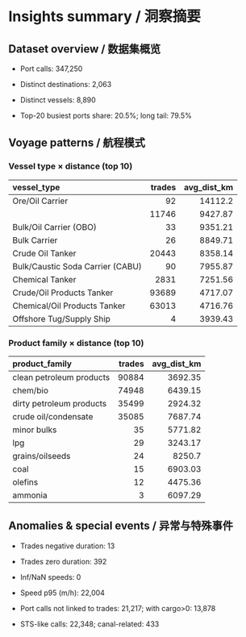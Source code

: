 # Insights summary / 洞察摘要

## Dataset overview / 数据集概览

- Port calls: 347,250
- Distinct destinations: 2,063
- Distinct vessels: 8,890

- Top-20 busiest ports share: 20.5%; long tail: 79.5%


## Voyage patterns / 航程模式

### Vessel type × distance (top 10)

| vessel_type                      |   trades |   avg_dist_km |
|:---------------------------------|---------:|--------------:|
| Ore/Oil Carrier                  |       92 |      14112.2  |
|                                  |    11746 |       9427.87 |
| Bulk/Oil Carrier (OBO)           |       33 |       9351.21 |
| Bulk Carrier                     |       26 |       8849.71 |
| Crude Oil Tanker                 |    20443 |       8358.14 |
| Bulk/Caustic Soda Carrier (CABU) |       90 |       7955.87 |
| Chemical Tanker                  |     2831 |       7251.56 |
| Crude/Oil Products Tanker        |    93689 |       4717.07 |
| Chemical/Oil Products Tanker     |    63013 |       4716.76 |
| Offshore Tug/Supply Ship         |        4 |       3939.43 |


### Product family × distance (top 10)

| product_family           |   trades |   avg_dist_km |
|:-------------------------|---------:|--------------:|
| clean petroleum products |    90884 |       3692.35 |
| chem/bio                 |    74948 |       6439.15 |
| dirty petroleum products |    35499 |       2924.32 |
| crude oil/condensate     |    35085 |       7687.74 |
| minor bulks              |       35 |       5771.82 |
| lpg                      |       29 |       3243.17 |
| grains/oilseeds          |       24 |       8250.7  |
| coal                     |       15 |       6903.03 |
| olefins                  |       12 |       4475.36 |
| ammonia                  |        3 |       6097.29 |

## Anomalies & special events / 异常与特殊事件

- Trades negative duration: 13
- Trades zero duration: 392
- Inf/NaN speeds: 0
- Speed p95 (m/h): 22,004

- Port calls not linked to trades: 21,217; with cargo>0: 13,878

- STS-like calls: 22,348; canal-related: 433
